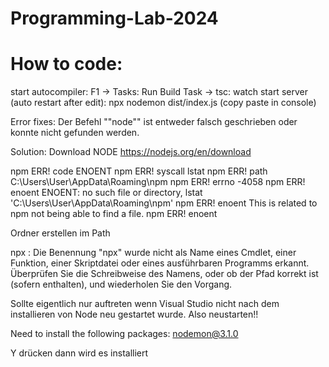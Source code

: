 # Programming-Lab-2024


# How to code:
start autocompiler: F1 -> Tasks: Run Build Task -> tsc: watch
start server (auto restart after edit): npx nodemon dist/index.js (copy paste in console)

Error fixes:
Der Befehl ""node"" ist entweder falsch geschrieben oder
konnte nicht gefunden werden.

Solution:
Download NODE
https://nodejs.org/en/download


npm ERR! code ENOENT
npm ERR! syscall lstat
npm ERR! path C:\Users\User\AppData\Roaming\npm
npm ERR! errno -4058
npm ERR! enoent ENOENT: no such file or directory, lstat 'C:\Users\User\AppData\Roaming\npm'
npm ERR! enoent This is related to npm not being able to find a file.
npm ERR! enoent

Ordner erstellen im Path

npx : Die Benennung "npx" wurde nicht als Name eines Cmdlet, einer Funktion, einer Skriptdatei oder eines ausführbaren Programms erkannt. Überprüfen Sie die Schreibweise des Namens, oder ob der Pfad korrekt 
ist (sofern enthalten), und wiederholen Sie den Vorgang.

Sollte eigentlich nur auftreten wenn Visual Studio nicht nach dem installieren von Node neu gestartet wurde. Also neustarten!!

Need to install the following packages:
nodemon@3.1.0

Y drücken dann wird es installiert